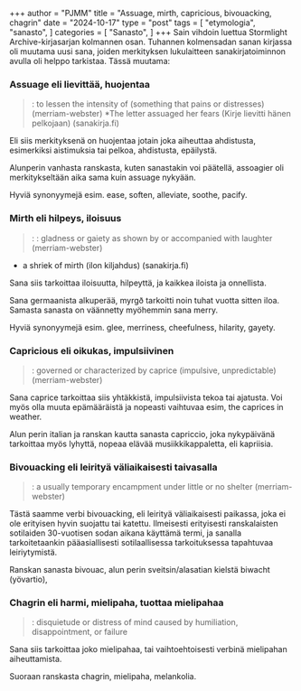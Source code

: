 +++
author = "PJMM"
title = "Assuage, mirth, capricious, bivouacking, chagrin"
date = "2024-10-17"
type = "post"
tags = [
    "etymologia",
    "sanasto",
    ]
categories = [
    "Sanasto",
]
+++
Sain vihdoin luettua Stormlight Archive-kirjasarjan kolmannen osan. Tuhannen kolmensadan sanan kirjassa oli muutama uusi sana, joiden merkityksen lukulaitteen sanakirjatoiminnon avulla oli helppo tarkistaa. Tässä muutama:

### Assuage eli lievittää, huojentaa

>: to lessen the intensity of (something that pains or distresses) (merriam-webster)
*The letter assuaged her fears (Kirje lievitti hänen pelkojaan) (sanakirja.fi)

Eli siis merkityksenä on huojentaa jotain joka aiheuttaa ahdistusta, esimerkiksi aistimuksia tai pelkoa, ahdistusta, epäilystä. 

Alunperin vanhasta ranskasta, kuten sanastakin voi päätellä, assoagier oli merkitykseltään aika sama kuin assuage nykyään.

Hyviä synonyymejä esim. ease, soften, alleviate, soothe, pacify. 

### Mirth eli hilpeys, iloisuus

>: : gladness or gaiety as shown by or accompanied with laughter (merriam-webster)
* a shriek of mirth (ilon kiljahdus) (sanakirja.fi)

Sana siis tarkoittaa iloisuutta, hilpeyttä, ja kaikkea iloista ja onnellista. 

Sana germaanista alkuperää, myrgð tarkoitti noin tuhat vuotta sitten iloa. Samasta sanasta on väännetty myöhemmin sana merry. 

Hyviä synonyymejä esim. glee, merriness, cheefulness, hilarity, gayety. 

### Capricious eli oikukas, impulsiivinen

>: governed or characterized by caprice (impulsive, unpredictable) (merriam-webster)

Sana caprice tarkoittaa siis yhtäkkistä, impulsiivista tekoa tai ajatusta. Voi myös olla muuta epämääräistä ja nopeasti vaihtuvaa esim, the caprices in weather. 

Alun perin italian ja ranskan kautta sanasta capriccio, joka nykypäivänä tarkoittaa myös lyhyttä, nopeaa elävää musiikkikappaletta, eli kapriisia. 

### Bivouacking eli leirityä väliaikaisesti taivasalla

>: a usually temporary encampment under little or no shelter (merriam-webster)

Tästä saamme verbi bivouacking, eli leirityä väliaikaisesti paikassa, joka ei ole erityisen hyvin suojattu tai katettu. Ilmeisesti erityisesti ranskalaisten sotilaiden 30-vuotisen sodan aikana käyttämä termi, ja sanalla tarkoitetaankin pääasiallisesti sotilaallisessa tarkoituksessa tapahtuvaa leiriytymistä.

Ranskan sanasta bivouac, alun perin sveitsin/alasatian kielstä biwacht (yövartio), 

### Chagrin eli harmi, mielipaha, tuottaa mielipahaa

>: disquietude or distress of mind caused by humiliation, disappointment, or failure

Sana siis tarkoittaa joko mielipahaa, tai vaihtoehtoisesti verbinä mielipahan aiheuttamista. 

Suoraan ranskasta chagrin, mielipaha, melankolia. 
